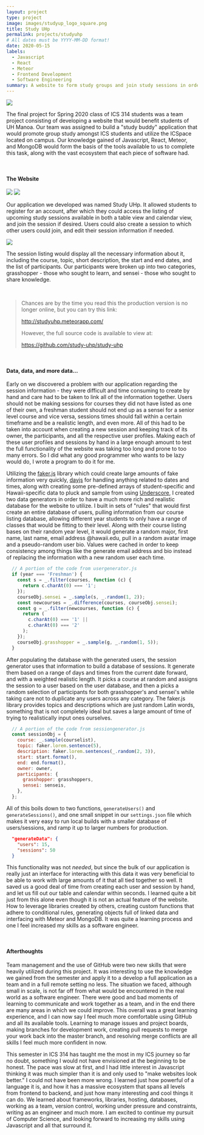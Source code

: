 ```yaml
---
layout: project
type: project
image: images/studyup_logo_square.png
title: Study UHp
permalink: projects/studyuhp
# All dates must be YYYY-MM-DD format!
date: 2020-05-15
labels:
  - Javascript
  - React
  - Meteor
  - Frontend Development
  - Software Engineering
summary: A website to form study groups and join study sessions in order to foster collaborative learning amongst ICS students.
---
```


<img class="ui medium left floated image" src="../images/studyup_logo_square.png">

The final project for Spring 2020 class of ICS 314 students was a team project consisting of developing a website that would benefit students of UH Manoa. Our team was assigned to build a "study buddy" application that would promote group study amongst ICS students and utilize the ICSpace located on campus. Our knowledge gained of Javascript, React, Meteor, and MongoDB would form the basis of the tools available to us to complete this task, along with the vast ecosystem that each piece of software had.

<br>

#### The Website

<img class="ui medium left floated image" src="../images/m3_session.png">

<img class="ui medium right floated image" src="../images/m3_calendar.png">

Our application we developed was named Study UHp. It allowed students to register for an account, after which they could access the listing of upcoming study sessions available in both a table view and calendar view, and join the session if desired. Users could also create a session to which other users could join, and edit their session information if needed.

<img class="ui medium right floated image" src="../images/joinedsession.png">

The session listing would display all the necessary information about it, including the course, topic, short description, the start and end dates, and the list of participants. Our participants were broken up into two categories, grasshopper - those who sought to learn, and sensei - those who sought to share knowledge.

<br>

> Chances are by the time you read this the production version is no longer online, but you can try this link:
>
> http://studyuhp.meteorapp.com/
>
> However, the full source code is available to view at:
>
> https://github.com/study-uhp/study-uhp

<br>

#### Data, data, and more data...

Early on we discovered a problem with our application regarding the session information - they were difficult and time consuming to create by hand and care had to be taken to link all of the information together. Users should not be making sessions for courses they did not have listed as one of their own, a freshman student should not end up as a sensei for a senior level course and vice versa, sessions times should fall within a certain timeframe and be a realistic length, and even more. All of this had to be taken into account when creating a new session and keeping track of its owner, the participants, and all the respective user profiles. Making each of these user profiles and sessions by hand in a large enough amount to test the full functionality of the website was taking too long and prone to too many errors. So I did what any good programmer who wants to be lazy would do, I wrote a program to do it for me.

Utilizing the [faker.js](https://github.com/marak/Faker.js/) library which could create large amounts of fake information very quickly, [dayjs](https://github.com/iamkun/dayjs) for handling anything related to dates and times, along with creating some pre-defined arrays of student-specific and Hawaii-specific data to pluck and sample from using [Underscore](https://github.com/jashkenas/underscore), I created two data generators in order to have a much more rich and realistic database for the website to utilize. I built in sets of "rules" that would first create an entire database of users, pulling information from our course listing database, allowing different year students to only have a range of classes that would be fitting to their level. Along with their course listing bases on their random year level, it would generate a random major, first name, last name, email address @hawaii.edu, pull in a random avatar image and a pseudo-random user bio. Values were cached in order to keep consistency among things like the generate email address and bio instead of replacing the information with a new random user each time.

```jsx
  // A portion of the code from usergenerator.js
  if (year === 'Freshman') {
    const s = _.filter(courses, function (c) {
      return c.charAt(0) === '1';
    });
    courseObj.sensei = _.sample(s, _.random(1, 2));
    const newcourses = _.difference(courses, courseObj.sensei);
    const g = _.filter(newcourses, function (c) {
      return (
        c.charAt(0) === '1' ||
        c.charAt(0) === '2'
      );
    });
    courseObj.grasshopper = _.sample(g, _.random(1, 5));
  }
```



After populating the database with the generated users, the session generator uses that information to build a database of sessions. It generate them based on a range of days and times from the current date forward, and with a weighted realistic length. It picks a course at random and assigns the session to a user based on the user database, and then a picks a random selection of participants for both grasshopper's and sensei's while taking care not to duplicate any users across any category. The faker.js library provides topics and descriptions which are just random Latin words, something that is not completely ideal but saves a large amount of time of trying to realistically input ones ourselves.

```jsx
  // A portion of the code from sessiongenerator.js
  const sessionObj = {
    course: _.sample(courselist),
    topic: faker.lorem.sentence(5),
    description: faker.lorem.sentences(_.random(2, 3)),
    start: start.format(),
    end: end.format(),
    owner: owner,
    participants: {
      grasshopper: grasshoppers,
      sensei: senseis,
    },
  };
```



All of this boils down to two functions, `generateUsers()` and `generateSessions()`, and one small snippet in our `settings.json` file which makes it very easy to run local builds with a smaller database of users/sessions, and ramp it up to larger numbers for production.

```json
  "generateData": {
    "users": 15,
    "sessions": 50
  }
```



This functionality was not *needed*, but since the bulk of our application is really just an interface for interacting with this data it was very beneficial to be able to work with large amounts of it that all tied together so well. It saved us a good deal of time from creating each user and session by hand, and let us fill out our table and calendar within seconds. I learned quite a bit just from this alone even though it is not an actual feature of the website. How to leverage libraries created by others, creating custom functions that adhere to conditional rules, generating objects full of linked data and interfacing with Meteor and MongoDB. It was quite a learning process and one I feel increased my skills as a software engineer.

<br>

#### Afterthoughts

Team management and the use of GitHub were two new skills that were heavily utilized during this project. It was interesting to use the knowledge we gained from the semester and apply it to a develop a full application as a team and in a full remote setting no less. The situation we faced, although small in scale, is not far off from what would be encountered in the real world as a software engineer. There were good and bad moments of learning to communicate and work together as a team, and in the end there are many areas in which we could improve. This overall was a great learning experience, and I can now say I feel much more comfortable using GitHub and all its available tools. Learning to manage issues and project boards, making branches for development work, creating pull requests to merge your work back into the master branch, and resolving merge conflicts are all skills I feel much more confident in now.



This semester in ICS 314 has taught me the most in my ICS journey so far no doubt, something I would not have envisioned at the beginning to be honest. The pace was slow at first, and I had little interest in Javascript thinking it was much simpler than it is and only used to "make websites look better." I could not have been more wrong. I learned just how powerful of a language it is, and how it has a massive ecosystem that spans all levels from frontend to backend, and just how many interesting and cool things it can do. We learned about frameworks, libraries, hosting, databases, working as a team, version control, working under pressure and constraints, writing as an engineer and much more. I am excited to continue my pursuit of Computer Science, and looking forward to increasing my skills using Javascript and all that surround it.



































